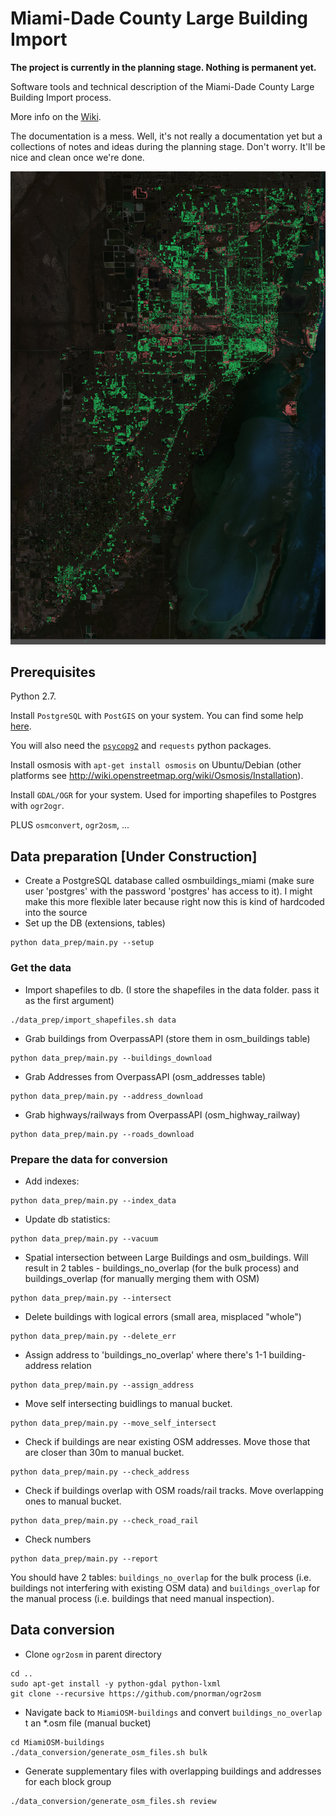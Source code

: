 # Miami-Dade County Large Building Import

**The project is currently in the planning stage. Nothing is permanent yet.**

Software tools and technical description of the Miami-Dade County Large Building Import process.

More info on the [Wiki](http://wiki.openstreetmap.org/wiki/Miami-Dade_County_Large_Building_Import).

The documentation is a mess. Well, it's not really a documentation yet but a collections of notes and ideas during the planning stage. Don't worry. It'll be nice and clean once we're done.

![Buildings in MIA](img/buildings_satellite.jpg)


## Prerequisites 

Python 2.7.

Install `PostgreSQL` with `PostGIS` on your system. You can find some help [here](http://wiki.openstreetmap.org/wiki/PostGIS/Installation#).

You will also need the [`psycopg2`](http://initd.org/psycopg/docs/install.html#install-from-package) and `requests` python packages.

Install osmosis with `apt-get install osmosis` on Ubuntu/Debian (other platforms see http://wiki.openstreetmap.org/wiki/Osmosis/Installation).

Install `GDAL/OGR` for your system. Used for importing shapefiles to Postgres with `ogr2ogr`.

PLUS `osmconvert`, `ogr2osm`, ...

## Data preparation [Under Construction]

- Create a PostgreSQL database called osmbuildings_miami (make sure user 'postgres' with the password 'postgres' has access to it). I might make this more flexible later because right now this is kind of hardcoded into the source
- Set up the DB (extensions, tables)
```
python data_prep/main.py --setup
```

### Get the data

- Import shapefiles to db. (I store the shapefiles in the data folder. pass it as the first argument)
```
./data_prep/import_shapefiles.sh data
```
- Grab buildings from OverpassAPI (store them in osm_buildings table)
```
python data_prep/main.py --buildings_download
```
- Grab Addresses from OverpassAPI (osm_addresses table)
```
python data_prep/main.py --address_download
```
- Grab highways/railways from OverpassAPI (osm_highway_railway)
```
python data_prep/main.py --roads_download

```
### Prepare the data for conversion

- Add indexes:
```
python data_prep/main.py --index_data
```
- Update db statistics:
```
python data_prep/main.py --vacuum
```
- Spatial intersection between Large Buildings and osm_buildings. Will result in 2 tables - buildings_no_overlap (for the bulk process) and buildings_overlap (for manually merging them with OSM)
```
python data_prep/main.py --intersect
```
- Delete buildings with logical errors (small area, misplaced "whole")
 ```
python data_prep/main.py --delete_err
 ```
- Assign address to 'buildings_no_overlap' where there's 1-1 building-address relation
```
python data_prep/main.py --assign_address
```
- Move self intersecting buidlings to manual bucket.
```
python data_prep/main.py --move_self_intersect
```
- Check if buildings are near existing OSM addresses. Move those that are closer than 30m to manual bucket.
```
python data_prep/main.py --check_address
```
- Check if buildings overlap with OSM roads/rail tracks. Move overlapping ones to manual bucket.
```
python data_prep/main.py --check_road_rail
```
- Check numbers
```
python data_prep/main.py --report
```

You should have 2 tables: `buildings_no_overlap` for the bulk process (i.e. buildings not interfering with existing OSM data) and `buildings_overlap` for the manual process (i.e. buildings that need manual inspection).

## Data conversion

- Clone `ogr2osm` in parent directory
```
cd ..
sudo apt-get install -y python-gdal python-lxml
git clone --recursive https://github.com/pnorman/ogr2osm
```

- Navigate back to `MiamiOSM-buildings` and convert `buildings_no_overlap` t an *.osm file (manual bucket)
```
cd MiamiOSM-buildings
./data_conversion/generate_osm_files.sh bulk
```

- Generate supplementary files with overlapping buildings and addresses for each block group
```
./data_conversion/generate_osm_files.sh review
```
